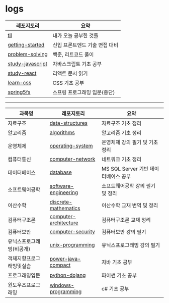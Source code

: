 # logs

| 레포지토리                                                   | 요약                           |
| ------------------------------------------------------------ | ------------------------------ |
| [til](https://github.com/leegwae/til)                        | 내가 오늘 공부한 것들          |
| [getting-started](https://github.com/leegwae/getting-started) | 신입 프론트엔드 기술 면접 대비 |
| [problem-solving](https://github.com/leegwae/problem-solving) | 백준, 리트코드 풀이            |
| [study-javascript](https://github.com/leegwae/study-javascript) | 자바스크립트 기초 공부         |
| [study-react](https://github.com/leegwae/study-react)        | 리액트 문서 읽기               |
| [learn-css](https://github.com/leegwae/learn-css)            | CSS 기초 공부                  |
| [spring5fs](https://github.com/leegwae/spring5fs)            | 스프링 프로그래밍 입문(중단)   |

***

| 과목명                   | 레포지토리                                                   | 요약                                 |
| ------------------------ | ------------------------------------------------------------ | ------------------------------------ |
| 자료구조           | [data-structures](https://github.com/leegwae/data-structures) | 자료구조 기초 정리                   |
| 알고리즘 | [algorithms](https://github.com/leegwae/algorithms) | 알고리즘 기초 정리 |
| 운영체제 | [operating-system](https://github.com/leegwae/operating-system) | 운영체제 강의 필기 및 기초 정리 |
| 컴퓨터통신         | [computer-network](https://github.com/leegwae/computer-network) | 네트워크 기초 정리                   |
| 데이터베이스 | [database](https://github.com/leegwae/database) | MS SQL Server 기반 데이터베이스 공부 |
| 소프트웨어공학 | [software-engineering](https://github.com/leegwae/software-engineering) | 소프트웨어공학 강의 필기 및 정리 |
| 이산수학 | [discrete-mathematics](https://github.com/leegwae/discrete-mathematics) | 이산수학 교재 번역 및 정리 |
| 컴퓨터구조론             | [computer-architecture](https://github.com/leegwae/computer-architecture) | 컴퓨터구조론 교재 정리               |
| 컴퓨터보안               | [computer-security](https://github.com/leegwae/computer-security) | 컴퓨터보안 강의 필기                 |
| 유닉스프로그래밍(비공개) | [unix-programming](https://github.com/leegwae/unix-programming) | 유닉스프로그래밍 강의 필기           |
| 객체지향프로그래밍및실습 | [power-java-compact](https://github.com/leegwae/power-java-compact) | 자바 기초 공부 |
| 프로그래밍입문 | [python-dojang](https://github.com/leegwae/python-dojang) | 파이썬 기초 공부 |
| 윈도우즈프로그래밍 | [windows-programming](https://github.com/leegwae/windows-programming) | c# 기초 공부 |
